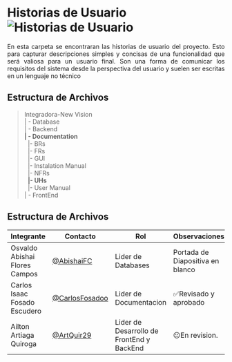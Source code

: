 # Historias de Usuario  ![Historias de Usuario](https://img.shields.io/badge/Historias%20de%20Usuario-Disponible-blue)

<p align = justify>
 En esta carpeta se encontraran las historias de usuario del proyecto. Esto  para capturar descripciones simples y concisas de una funcionalidad que será valiosa para un usuario final. Son una forma de comunicar los requisitos del sistema desde la perspectiva del usuario y suelen ser escritas en un lenguaje no técnico
 </p>

## Estructura de Archivos

>Integradora-New Vision<br>
>| - Database<br>
>| - Backend<br>
>**| - Documentation**<br>
&nbsp;&nbsp;|- BRs<br>
>&nbsp;&nbsp;|- FRs<br>
>&nbsp;&nbsp;|- GUI<br>
>&nbsp;&nbsp;|- Instalation Manual<br>
>&nbsp;&nbsp;|- NFRs<br>
>&nbsp;&nbsp;**|- UHs**<br>
>&nbsp;&nbsp;|- User Manual<br>
>| - FrontEnd

## Estructura de Archivos
|Integrante|Contacto|Rol|Observaciones|
|------------|--------|---|---|
|Osvaldo Abishai Flores Campos|[@AbishaiFC](https://github.com/AbishaiFC)|Lider de Databases|Portada de Diapositiva en blanco|
|Carlos Isaac Fosado Escudero|[@CarlosFosadoo](https://github.com/CarlosFosadoo)|Lider de Documentacion|✅Revisado y aprobado|
|Ailton Artiaga Quiroga|[@ArtQuir29](https://github.com/ArtQuir29)|Lider de Desarrollo de FrontEnd y BackEnd | 😐En revision.|
